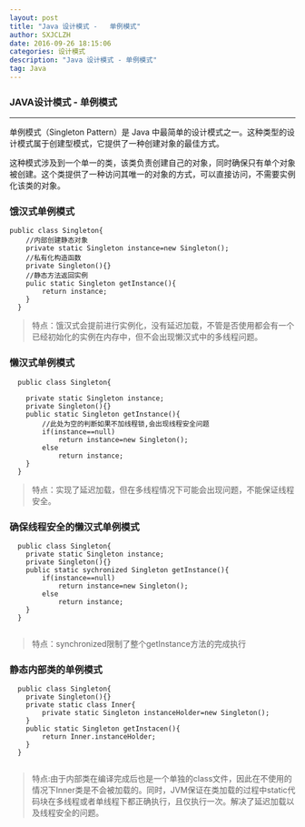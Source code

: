 ```yaml
---
layout: post
title: "Java 设计模式 -   单例模式"
author: SXJCLZH
date: 2016-09-26 18:15:06 
categories: 设计模式
description: "Java 设计模式 - 单例模式"
tag: Java
---
```



### JAVA设计模式 - 单例模式

---

  单例模式（Singleton Pattern）是 Java 中最简单的设计模式之一。这种类型的设计模式属于创建型模式，它提供了一种创建对象的最佳方式。

  这种模式涉及到一个单一的类，该类负责创建自己的对象，同时确保只有单个对象被创建。这个类提供了一种访问其唯一的对象的方式，可以直接访问，不需要实例化该类的对象。
  
###  饿汉式单例模式
	  

```
public class Singleton{
    //内部创建静态对象
    private static Singleton instance=new Singleton();
    //私有化构造函数
    private Singleton(){}
    //静态方法返回实例
    pulic static Singleton getInstance(){
        return instance;
    }
  }
```

  
 
 
  > 特点：饿汉式会提前进行实例化，没有延迟加载，不管是否使用都会有一个已经初始化的实例在内存中，但不会出现懒汉式中的多线程问题。
  
### 懒汉式单例模式
```
  public class Singleton{
  
    private static Singleton instance;
    private Singleton(){}
    public static Singleton getInstance(){
        //此处为空的判断如果不加线程锁,会出现线程安全问题
        if(instance==null)
            return instance=new Singleton();
        else
            return instance;
    }
  }
```
  
  > 特点：实现了延迟加载，但在多线程情况下可能会出现问题，不能保证线程安全。
  
### 确保线程安全的懒汉式单例模式
```
  public class Singleton{
    private static Singleton instance;
    private Singleton(){}
    public static sychronized Singleton getInstance(){
        if(instance==null)
            return instance=new Singleton();
        else
            return instance;
    }
  }
  
```
  > 特点：synchronized限制了整个getInstance方法的完成执行

### 静态内部类的单例模式
  
```
  public class Singleton{
    private Singleton(){}
    private static class Inner{
        private static Singleton instanceHolder=new Singleton();
    }
    public static Singleton getInstacen(){
        return Inner.instanceHolder;
    }
  }
  
```
> 特点:由于内部类在编译完成后也是一个单独的class文件，因此在不使用的情况下Inner类是不会被加载的。同时，JVM保证在类加载的过程中static代码块在多线程或者单线程下都正确执行，且仅执行一次。解决了延迟加载以及线程安全的问题。